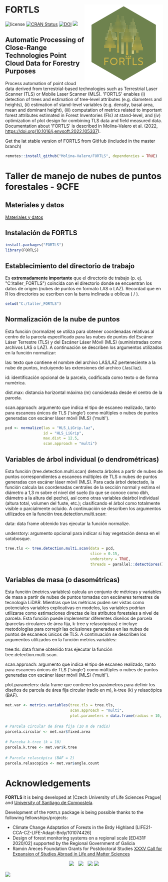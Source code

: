 <!-- README.md is generated from README.Rmd. Please edit that file -->

# FORTLS <img src="man/figures/logo.png" align="right" alt="" width="250" />

<!-- badges: start -->

![license](https://img.shields.io/badge/Licence-GPL--3-blue.svg)
[![CRAN Status](https://www.r-pkg.org/badges/version/FORTLS)](https://cran.r-project.org/package=FORTLS)
[![DOI](https://zenodo.org/badge/DOI/10.3390/IECF2020-08066.svg)](https://doi.org/10.1016/j.envsoft.2022.105337)
![](https://cranlogs.r-pkg.org/badges/grand-total/FORTLS)

<!-- badges: end -->

## Automatic Processing of Close-Range Technologies Point Cloud Data for Forestry Purposes
Process automation of point cloud data derived from terrestrial-based technologies such as Terrestrial Laser Scanner (TLS) or Mobile Laser Scanner (MLS). 'FORTLS' enables (i) detection of trees and estimation of tree-level attributes (e.g. diameters and heights), (ii) estimation of stand-level variables (e.g. density, basal area, mean and dominant height), (iii) computation of metrics related to important forest attributes estimated in Forest Inventories (FIs) at stand-level, and (iv) optimization of plot design for combining TLS data and field measured data. Documentation about 'FORTLS' is described in Molina-Valero et al. (2022, <https://doi.org/10.1016/j.envsoft.2022.105337>).

Get the lat stable version of FORTLS from GitHub (included in the master branch)

```r
remotes::install_github("Molina-Valero/FORTLS", dependencies = TRUE)
```

# Taller de manejo de nubes de puntos forestales - 9CFE

## Materiales y datos

[Materiales y datos](https://drive.google.com/drive/folders/1lBoe4XIYFdUfPUCAZ3KGU6JhrosPfoY6?usp=sharing)

## Instalación de FORTLS

```r
install.packages("FORTLS")
library(FORTLS)
```

## Establecimiento del directorio de trabajo

Es **extremadamente importante** que el directorio de trabajo (p. ej. "C:\taller_FORTLS") coincida con el directorio donde se encuentran los datos de origen (nubes de puntos en formato LAS o LAZ). Recordad que en R los directorios se escriben con la barra inclinada u oblícua ( / ).

```r
setwd("C:/taller_FORTLS")

```

## Normalización de la nube de puntos

Esta función (normalize) se utiliza para obtener coordenadas relativas al centro de la parcela especificado para las nubes de puntos del Escáner Láser Terrestre (TLS) y del Escáner Láser Móvil (MLS) (suministradas como archivos LAS o LAZ). A continuación se describen los argumentos utilizados en la función normalizar:

las: texto que contiene el nombre del archivo LAS/LAZ perteneciente a la nube de puntos, incluiyendo las extensiones del archico (.las/.laz).

id: identificación opcional de la parcela, codificada como texto o de forma numérica.

dist.max: distancia horizontal máxima (m) considerada desde el centro de la parcela.

scan.approach: argumento que indica el tipo de escaneo realizado, tanto para escaneos únicos de TLS ('single') como múltiples o nubes de puntos generadas con escáner láser móvil (MLS) ('multi').

```r
pcd <- normalize(las = "HLS_LiGrip.laz",
                 id = "HLS_LiGrip",
                 max.dist = 12.5,
                 scan.approach = "multi")
```

## Variables de árbol individual (o dendrométricas)

Esta función (tree.detection.multi.scan) detecta árboles a partir de nubes de puntos correspondientes a escaneos múltiples de TLS o nubes de puntos generadas con escáner láser móvil (MLS). Para cada árbol detectado, la función calcula las coordenadas centrales de la sección normal y estima el diámetro a 1,3 m sobre el nivel del suelo (lo que se conoce como dbh, diámetro a la altura del pecho), así como otras variables deárbol individual (altura total, volumen del fuste, etc.); clasificando el árbol como totalmente visible o parcialmente ocluido. A continuación se describen los argumentos utilizados en la función tree.detection.multi.scan:

data: data frame obtenido tras ejecutar la función normalize.

understory: argumento opcional para indicar si hay vegetación densa en el sotobosque.

```r
tree.tls <- tree.detection.multi.scan(data = pcd,
                                      slice = 0.15,
                                      understory = TRUE,
                                      threads = parallel::detectCores() - 1)
```

## Variables de masa (o dasométricas)

Esta función (metrics.variables) calcula un conjunto de métricas y variables de masa a partir de nubes de puntos tomadas con escáneres terrestres de tecnología LiDAR. Mientras que las métricas puden ser vistas como potenciales variables explicativas en modelos, las variables podrían utilizarse como estimaciones directas de los atributos forestales a nivel de parcela. Esta función puede implementar diferentes diseños de parcela (parcelas circulares de área fija, k-tree y relascópicas) e incluye metodologías para corregir las oclusiones generadas en las nubes de puntos de escaneos únicos de TLS. A continuación se describen los argumentos utilizados en la función metrics.variables:

tree.tls: data frame obtenido tras ejecutar la función tree.detection.multi.scan.

scan.approach: argumento que indica el tipo de escaneo realizado, tanto para escaneos únicos de TLS ('single') como múltiples o nubes de puntos generadas con escáner láser móvil (MLS) ('multi').

plot.parameters: data frame que contiene los parámetros para definir los diseños de parcela de área fija circular (radio en m), k-tree (k) y relascópica (BAF).

```r
met.var <- metrics.variables(tree.tls = tree.tls,
                             scan.approach = "multi",
                             plot.parameters = data.frame(radius = 10, k = 10, BAF = 2))
                                 
# Parcela circular de área fija (10 m de radio)
parcela.circular <- met.var$fixed.area

# Parceka k-tree (k = 10)
parcela.k.tree <- met.var$k.tree

# Parcela relascópica (BAF = 2)
parcela.relascopica <- met.var$angle.count
```

# Acknowledgements 

**FORTLS** it is being developed at [Czech University of Life Sciences Prague] and [University of Santiago de Compostela](https://www.usc.gal/en).

Development of the `FORTLS` package is being possible thanks to the following fellowships/projects:

* Climate Change Adaptation of Forests in the Brdy Highland [LIFE21-CCA-CZ-LIFE-Adapt-Brdy/101074426]
* Design of forest monitoring systems on a regional scale [ED431F 2020/02] supported by the Regional Government of Galicia
* Ramón Areces Foundation Grants for Postdoctoral Studies [XXXV Call for Expansion of Studies Abroad in Life and Matter Sciences](https://www.fundacionareces.es/fundacionareces/es/tratarAplicacionInvestigador.do?paginaActual=2&idConvocatoria=2770&tipo=2)

<p align = "center">
  <img src="https://www.dropbox.com/scl/fi/cy3cfikrgwl54eovz3ncn/CZU_logotype_V_ENG_green.png?rlkey=hbbggghvn93412oqa85m0fpm0&raw=1" height="100"> 
  <img src="https://www.dropbox.com/scl/fi/g7dyqq5yzzvg2vu2dk6jv/usc.png?rlkey=z3x7mwx1ebsioivrwg9fpgdyq&raw=1" height="50" hspace="10"> 
  <img src="https://www.dropbox.com/scl/fi/9ohh7hs6sd9imxzsfb768/ccefpu-positivo.png?rlkey=g71a5x4qejmyybpwwc2vavfzg&raw=1" height="50"> 
  <img src="https://www.dropbox.com/scl/fi/zk0ktudsu0caszlw2z3dm/logotipo-fra-color.jpg?rlkey=1fiee4ra7mm98pdrozirlyo1p&raw=1" height="100">
</p>

<img src="https://www.dropbox.com/scl/fi/ec1m3266bcoq8qrgjqykv/logolink-RGB_LAB-LIFE-NATURA-MZP_en-okraje-1000x156.jpg?rlkey=bi5018o95zq63rwhhwa6wfs2y&raw=1" align="center">
